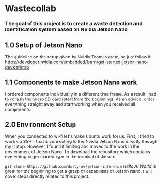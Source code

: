 # Wastecollab
### **The goal of this project is to create a waste detection and identification system based on Nvidia Jetson Nano**

## 1.0 Setup of Jetson Nano 
The guideline on the setup given by Nvidia Team is great, so just follow it https://developer.nvidia.com/embedded/learn/get-started-jetson-nano-devkit#intro

## 1.1 Components to make Jetson Nano work
I ordered components individually in a different time frame. As a result I had to reflash the micro SD card (start from the beginning). As an advice, order everything straight away and start working when you received all components. 

## 2.0 Environment Setup 
When you connected to wi-fi let's make Ubuntu work for us. First, I tried to work via SSH - that is connecting to the Nvidia Jetson Nano directly through my laptop. However, I found it limiting and moved to the work in the environment of Jetson Nano. 
To download the repository which contains everything to get started type in the terminal of Jetson:

`git clone https://github.com/dusty-nv/jetson-inference`
*Hello AI World* is great for the beginning to get a grasp of capabilities of Jetson Nano. I will cover steps directly related to this project. 
